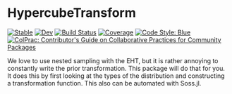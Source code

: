 # HypercubeTransform

[![Stable](https://img.shields.io/badge/docs-stable-blue.svg)](https://ptiede.github.io/HypercubeTransform.jl/stable)
[![Dev](https://img.shields.io/badge/docs-dev-blue.svg)](https://ptiede.github.io/HypercubeTransform.jl/dev)
[![Build Status](https://github.com/ptiede/HypercubeTransform.jl/workflows/CI/badge.svg)](https://github.com/ptiede/HypercubeTransform.jl/actions)
[![Coverage](https://coveralls.io/repos/github/ptiede/HypercubeTransform.jl/badge.svg?branch=master)](https://coveralls.io/github/ptiede/HypercubeTransform.jl?branch=master)
[![Code Style: Blue](https://img.shields.io/badge/code%20style-blue-4495d1.svg)](https://github.com/invenia/BlueStyle)
[![ColPrac: Contributor's Guide on Collaborative Practices for Community Packages](https://img.shields.io/badge/ColPrac-Contributor's%20Guide-blueviolet)](https://github.com/SciML/ColPrac)

We love to use nested sampling with the EHT, but it is rather annoying to constantly write the prior transformation. This package will do that for you. It does this by first looking at the types of the 
distribution and constructing a transformation function. This also can be automated with Soss.jl.
